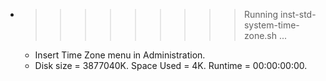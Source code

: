 * >>>>>>>>> Running inst-std-system-time-zone.sh ...
  * Insert Time Zone menu in Administration.
  * Disk size = 3877040K. Space Used = 4K. Runtime = 00:00:00:00.
